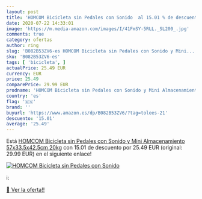 ```yaml
---
layout: post
title: 'HOMCOM Bicicleta sin Pedales con Sonido  al 15.01 % de descuento'
date: 2020-07-22 14:33:01
image: 'https://m.media-amazon.com/images/I/41FmSY-5RLL._SL200_.jpg'
comments: true
category: ofertas
author: ring
slug: 'B082B53ZV6-es HOMCOM Bicicleta sin Pedales con Sonido y Mini...'
sku: 'B082B53ZV6-es'
tags: [ 'bicicleta', ]
actualPrice: 25.49 EUR
currency: EUR
price: 25.49
comparePrice: 29.99 EUR
prodname: 'HOMCOM Bicicleta sin Pedales con Sonido y Mini Almacenamiento 57x33.5x42.5cm 20kg'
country: 'es'
flag: '🇪🇸'
brand: ''
buyurl: 'https://www.amazon.es/dp/B082B53ZV6/?tag=tolees-21'
descuento: '15.01'
average: '25.49'
---
```


Está [HOMCOM Bicicleta sin Pedales con Sonido y Mini Almacenamiento 57x33.5x42.5cm 20kg](https://www.amazon.es/dp/B082B53ZV6/?tag=tolees-21) con 15.01 de descuento por 25.49 EUR (original: 29.99 EUR) en el siguiente enlace!

[![HOMCOM Bicicleta sin Pedales con Sonido ](https://m.media-amazon.com/images/I/41FmSY-5RLL._SL200_.jpg)](https://www.amazon.es/dp/B082B53ZV6/?tag=tolees-21)

ℹ️:


[🛒 Ver la oferta!!](https://www.amazon.es/dp/B082B53ZV6/?tag=tolees-21)
